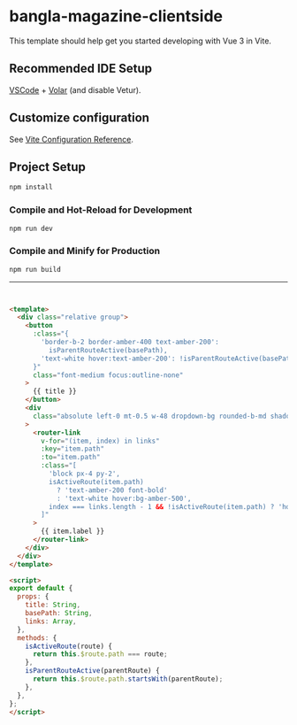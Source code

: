# bangla-magazine-clientside

This template should help get you started developing with Vue 3 in Vite.

## Recommended IDE Setup

[VSCode](https://code.visualstudio.com/) +
[Volar](https://marketplace.visualstudio.com/items?itemName=Vue.volar) (and
disable Vetur).

## Customize configuration

See [Vite Configuration Reference](https://vitejs.dev/config/).

## Project Setup

```sh
npm install
```

### Compile and Hot-Reload for Development

```sh
npm run dev
```

### Compile and Minify for Production

```sh
npm run build
```
-----



````md


<template>
  <div class="relative group">
    <button
      :class="{
        'border-b-2 border-amber-400 text-amber-200':
          isParentRouteActive(basePath),
        'text-white hover:text-amber-200': !isParentRouteActive(basePath),
      }"
      class="font-medium focus:outline-none"
    >
      {{ title }}
    </button>
    <div
      class="absolute left-0 mt-0.5 w-48 dropdown-bg rounded-b-md shadow-lg z-50 transition-opacity duration-300 ease-in-out opacity-0 pointer-events-none group-hover:opacity-100 group-hover:pointer-events-auto"
    >
      <router-link
        v-for="(item, index) in links"
        :key="item.path"
        :to="item.path"
        :class="[
          'block px-4 py-2',
          isActiveRoute(item.path)
            ? 'text-amber-200 font-bold'
            : 'text-white hover:bg-amber-500',
          index === links.length - 1 && !isActiveRoute(item.path) ? 'hover:rounded-b-md' : ''
        ]"
      >
        {{ item.label }}
      </router-link>
    </div>
  </div>
</template>

<script>
export default {
  props: {
    title: String,
    basePath: String,
    links: Array,
  },
  methods: {
    isActiveRoute(route) {
      return this.$route.path === route;
    },
    isParentRouteActive(parentRoute) {
      return this.$route.path.startsWith(parentRoute);
    },
  },
};
</script>
